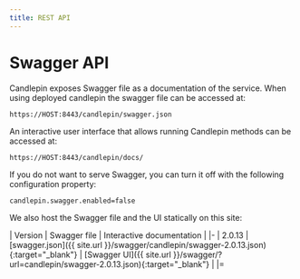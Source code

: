```yaml
---
title: REST API
---
```

# Swagger API
Candlepin exposes Swagger file as a documentation of the service. When using deployed candlepin the swagger file can be accessed at:

```
https://HOST:8443/candlepin/swagger.json

```
An interactive user interface that allows running Candlepin methods can be accessed at:

```
https://HOST:8443/candlepin/docs/
```

If you do not want to serve Swagger, you can turn it off with the following configuration property:

```
candlepin.swagger.enabled=false
```

We also host the Swagger file and the UI statically on this site: 

| Version | Swagger file | Interactive documentation |
|-
| 2.0.13 |  [swagger.json]({{ site.url }}/swagger/candlepin/swagger-2.0.13.json){:target="_blank"}  | [Swagger UI]({{ site.url }}/swagger/?url=candlepin/swagger-2.0.13.json){:target="_blank"} |
|=

